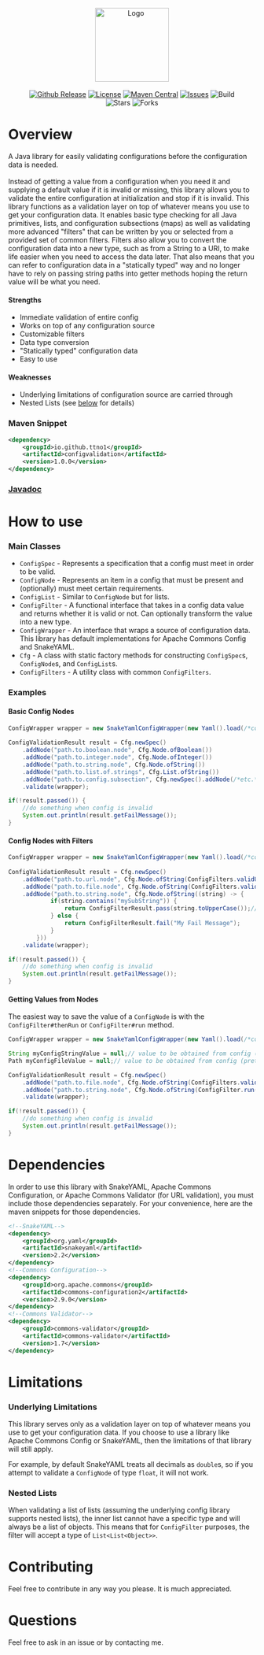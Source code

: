 <p align="center">
	<img src="https://ttno1.github.io/ConfigValidation4j/logo.png" width="auto" height="150px" alt="Logo"><br><br>
	<a href="https://github.com/ttno1/configvalidation4j/releases/"><img src="https://img.shields.io/github/release/ttno1/configvalidation4j?include_prereleases=&sort=semver" alt="Github Release"></a>
	<a href="https://github.com/TTNO1/ConfigValidation4j/blob/master/LICENSE"><img src="https://img.shields.io/badge/license-MIT-blue" alt="License"></a>
	<a href="https://central.sonatype.com/artifact/io.github.ttno1/configvalidation"><img src="https://img.shields.io/maven-central/v/io.github.ttno1/configvalidation" alt="Maven Central"></a>
	<!--<a href="https://ttno1.github.io/ConfigValidation4j/"><img src="https://img.shields.io/maven-central/v/io.github.ttno1/configvalidation?label=javadoc" alt="Javadoc"></a>-->
	<a href="https://github.com/ttno1/configvalidation4j/issues"><img src="https://img.shields.io/github/issues/ttno1/configvalidation4j" alt="Issues"></a>
	<img src="https://img.shields.io/github/actions/workflow/status/ttno1/configvalidation4j/deploy.yml" alt="Build"><br>
	<img src="https://img.shields.io/github/stars/ttno1/configvalidation4j?color=yellow" alt="Stars">
	<img src="https://img.shields.io/github/forks/ttno1/configvalidation4j?color=yellow" alt="Forks">
</p>

# Overview
A Java library for easily validating configurations before the configuration data is needed.<br><br>
Instead of getting a value from a configuration when you need it and supplying a default value if it is invalid or missing, this library allows you to validate the entire configuration 
at initialization and stop if it is invalid. This library functions as a validation layer on top of whatever means you use to get your configuration data. It enables basic type checking 
for all Java primitives, lists, and configuration subsections (maps) as well as validating more advanced "filters" that can be written by you or selected from a provided set of common 
filters. Filters also allow you to convert the configuration data into a new type, such as from a String to a URI, to make life easier when you need to access the data later. That also 
means that you can refer to configuration data in a "statically typed" way and no longer have to rely on passing string paths into getter methods hoping the return value will be what 
you need.
#### Strengths
- Immediate validation of entire config
- Works on top of any configuration source
- Customizable filters
- Data type conversion
- "Statically typed" configuration data
- Easy to use
#### Weaknesses
- Underlying limitations of configuration source are carried through
- Nested Lists (see [below](#limitations) for details)
### Maven Snippet
```xml
<dependency>
	<groupId>io.github.ttno1</groupId>
	<artifactId>configvalidation</artifactId>
	<version>1.0.0</version>
</dependency>
```
### [Javadoc](https://ttno1.github.io/ConfigValidation4j/)
# How to use
### Main Classes
- `ConfigSpec` - Represents a specification that a config must meet in order to be valid.
- `ConfigNode` - Represents an item in a config that must be present and (optionally) must meet certain requirements.
- `ConfigList` - Similar to `ConfigNode` but for lists.
- `ConfigFilter` - A functional interface that takes in a config data value and returns whether it is valid or not. Can optionally transform the value into a new type.
- `ConfigWrapper` - An interface that wraps a source of configuration data. This library has default implementations for Apache Commons Config and SnakeYAML.
- `Cfg` - A class with static factory methods for constructing `ConfigSpec`s, `ConfigNode`s, and `ConfigList`s.
- `ConfigFilters` - A utility class with common `ConfigFilters`.
### Examples
#### Basic Config Nodes
```java
ConfigWrapper wrapper = new SnakeYamlConfigWrapper(new Yaml().load(/*config input stream*/));
		
ConfigValidationResult result = Cfg.newSpec()
	.addNode("path.to.boolean.node", Cfg.Node.ofBoolean())
	.addNode("path.to.integer.node", Cfg.Node.ofInteger())
	.addNode("path.to.string.node", Cfg.Node.ofString())
	.addNode("path.to.list.of.strings", Cfg.List.ofString())
	.addNode("path.to.config.subsection", Cfg.newSpec().addNode(/*etc.*/))
	.validate(wrapper);

if(!result.passed()) {
	//do something when config is invalid
	System.out.println(result.getFailMessage());
}
```
#### Config Nodes with Filters
```java
ConfigWrapper wrapper = new SnakeYamlConfigWrapper(new Yaml().load(/*config input stream*/));
		
ConfigValidationResult result = Cfg.newSpec()
	.addNode("path.to.url.node", Cfg.Node.ofString(ConfigFilters.validURL()))
	.addNode("path.to.file.node", Cfg.Node.ofString(ConfigFilters.validPath(FileState.PATH)))
	.addNode("path.to.string.node", Cfg.Node.ofString((string) -> {
			if(string.contains("mySubString")) {
				return ConfigFilterResult.pass(string.toUpperCase());// ConfigFilterResult#pass() takes in the transformed value, it does not have to be the same type
			} else {
				return ConfigFilterResult.fail("My Fail Message");
			}
		}))
	.validate(wrapper);

if(!result.passed()) {
	//do something when config is invalid
	System.out.println(result.getFailMessage());
}
```
#### Getting Values from Nodes
The easiest way to save the value of a `ConfigNode` is with the `ConfigFilter#thenRun` or `ConfigFilter#run` method.
```java
ConfigWrapper wrapper = new SnakeYamlConfigWrapper(new Yaml().load(/*config input stream*/));

String myConfigStringValue = null;// value to be obtained from config (pretend this is a field in a class)
Path myConfigFileValue = null;// value to be obtained from config (pretend this is a field in a class)

ConfigValidationResult result = Cfg.newSpec()
	.addNode("path.to.file.node", Cfg.Node.ofString(ConfigFilters.validPath(FileState.PATH).thenRun((path) -> {myConfigFileValue = path;})))
	.addNode("path.to.string.node", Cfg.Node.ofString(ConfigFilter.run((string) -> {myConfigStringValue = string;})))
	.validate(wrapper);

if(!result.passed()) {
	//do something when config is invalid
	System.out.println(result.getFailMessage());
}
```
# Dependencies
In order to use this library with SnakeYAML, Apache Commons Configuration, or Apache Commons Validator (for URL validation), you must include those dependencies separately.
For your convenience, here are the maven snippets for those dependencies.
```xml
<!--SnakeYAML-->
<dependency>
	<groupId>org.yaml</groupId>
	<artifactId>snakeyaml</artifactId>
	<version>2.2</version>
</dependency>
<!--Commons Configuration-->
<dependency>
	<groupId>org.apache.commons</groupId>
	<artifactId>commons-configuration2</artifactId>
	<version>2.9.0</version>
</dependency>
<!--Commons Validator-->
<dependency>
	<groupId>commons-validator</groupId>
	<artifactId>commons-validator</artifactId>
	<version>1.7</version>
</dependency>
```
# Limitations
### Underlying Limitations
This library serves only as a validation layer on top of whatever means you use to get your configuration data.
If you choose to use a library like Apache Commons Config or SnakeYAML, then the limitations of that library will still apply.

For example, by default SnakeYAML treats all decimals as `double`s, so if you attempt to validate a `ConfigNode` of type `float`, it will not work.
### Nested Lists
When validating a list of lists (assuming the underlying config library supports nested lists), the inner list cannot have a specific type and will always be a list of objects. This means that for `ConfigFilter` purposes, the filter will accept a type of `List<List<Object>>`.
# Contributing
Feel free to contribute in any way you please. It is much appreciated.
# Questions
Feel free to ask in an issue or by contacting me.
